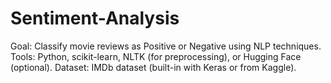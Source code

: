 # Sentiment-Analysis
Goal: Classify movie reviews as Positive or Negative using NLP techniques.  Tools: Python, scikit-learn, NLTK (for preprocessing), or Hugging Face (optional).  Dataset: IMDb dataset (built-in with Keras or from Kaggle).
